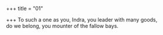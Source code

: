 +++
title = "01"

+++
To such a one as you, Indra, you leader with many goods,  
do we belong, you mounter of the fallow bays.  